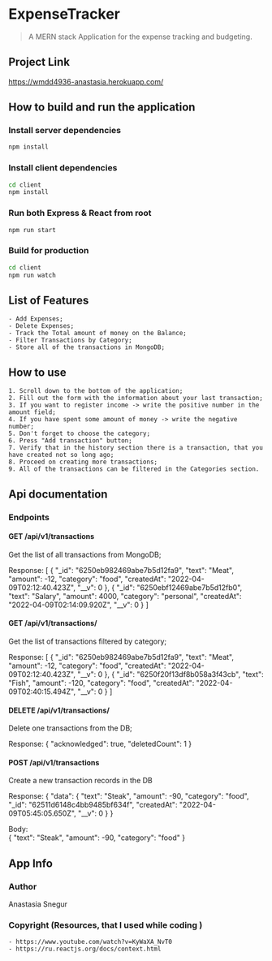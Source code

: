 # ExpenseTracker

> A MERN stack Application for the expense tracking and budgeting.

## Project Link

https://wmdd4936-anastasia.herokuapp.com/

## How to build and run the application

### Install server dependencies

```bash
npm install
```

### Install client dependencies

```bash
cd client
npm install
```

### Run both Express & React from root

```bash
npm run start
```

### Build for production

```bash
cd client
npm run watch
```

## List of Features

    - Add Expenses;
    - Delete Expenses;
    - Track the Total amount of money on the Balance;
    - Filter Transactions by Category;
    - Store all of the transactions in MongoDB;

## How to use

    1. Scroll down to the bottom of the application;
    2. Fill out the form with the information about your last transaction;
    3. If you want to register income -> write the positive number in the amount field;
    4. If you have spent some amount of money -> write the negative number;
    5. Don't forget to choose the category;
    6. Press "Add transaction" button;
    7. Verify that in the history section there is a transaction, that you have created not so long ago;
    8. Proceed on creating more transactions;
    9. All of the transactions can be filtered in the Categories section.

## Api documentation

### Endpoints

#### GET /api/v1/transactions

Get the list of all transactions from MongoDB;

Response:
    [
        {
            "_id": "6250eb982469abe7b5d12fa9",
            "text": "Meat",
            "amount": -12,
            "category": "food",
            "createdAt": "2022-04-09T02:12:40.423Z",
            "__v": 0
        },
        {
            "_id": "6250ebf12469abe7b5d12fb0",
            "text": "Salary",
            "amount": 4000,
            "category": "personal",
            "createdAt": "2022-04-09T02:14:09.920Z",
            "__v": 0
        }
    ]

#### GET /api/v1/transactions/<category>

Get the list of transactions filtered by category;

Response:
    [
        {
            "_id": "6250eb982469abe7b5d12fa9",
            "text": "Meat",
            "amount": -12,
            "category": "food",
            "createdAt": "2022-04-09T02:12:40.423Z",
            "__v": 0
        },
        {
            "_id": "6250f20f13df8b058a3f43cb",
            "text": "Fish",
            "amount": -120,
            "category": "food",
            "createdAt": "2022-04-09T02:40:15.494Z",
            "__v": 0
        }
    ]

#### DELETE /api/v1/transactions/<id>

Delete one transactions from the DB;

Response:
        {
            "acknowledged": true,
            "deletedCount": 1
        }

#### POST /api/v1/transactions

Create a new transaction records in the DB

Response:
        {
            "data": {
                "text": "Steak",
                "amount": -90,
                "category": "food",
                "_id": "62511d6148c4bb9485bf634f",
                "createdAt": "2022-04-09T05:45:05.650Z",
                "__v": 0
            }
        }

Body:  
        {
            "text": "Steak",
            "amount": -90,
            "category": "food"
        }

## App Info

### Author

Anastasia Snegur

### Copyright (Resources, that I used while coding )

    - https://www.youtube.com/watch?v=KyWaXA_NvT0
    - https://ru.reactjs.org/docs/context.html
